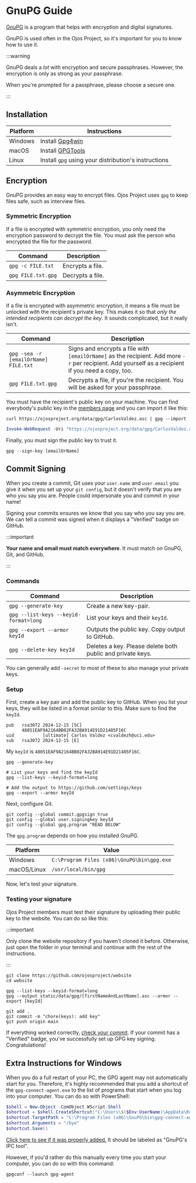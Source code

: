 # GnuPG Guide

[GnuPG](https://gnupg.org/) is a program that helps with encryption and digital
signatures.

GnuPG is used often in the Ojos Project, so it's important for you to know how
to use it.

:::warning

GnuPG deals a _lot_ with encryption and secure passphrases. However, the
encryption is only as strong as your passphrase.

When you're prompted for a passphrase, please choose a secure one.

:::

## Installation

| Platform | Instructions                                         |
| -------- | ---------------------------------------------------- |
| Windows  | Install [Gpg4win](https://gpg4win.org/)              |
| macOS    | Install [GPGTools](https://gpgtools.org/)            |
| Linux    | Install `gpg` using your distribution's instructions |

## Encryption

GnuPG provides an easy way to encrypt files. Ojos Project uses `gpg` to keep
files safe, such as interview files.

### Symmetric Encryption

If a file is encrypted with symmetric encryption, you only need the encryption
password to decrypt the file. You must ask the person who encrypted the file for
the password.

| Command            | Description      |
| ------------------ | ---------------- |
| `gpg -c FILE.txt`  | Encrypts a file. |
| `gpg FILE.txt.gpg` | Decrypts a file. |

### Asymmetric Encryption

If a file is encrypted with asymmetric encryption, it means a file must be
unlocked with the recipient's private key. This makes it so that _only the
intended recipients can decrypt the key_. It sounds complicated, but it really
isn't.

| Command                              | Description                                                                                                                                        |
| ------------------------------------ | -------------------------------------------------------------------------------------------------------------------------------------------------- |
| `gpg -sea -r [emailOrName] FILE.txt` | Signs and encrypts a file with `[emailOrName]` as the recipient. Add more `-r` per recipient. Add yourself as a recipient if you need a copy, too. |
| `gpg FILE.txt.gpg`                   | Decrypts a file, if you're the recipient. You will be asked for your passphrase.                                                                   |

You must have the recipient's public key on your machine. You can find
everybody's public key in the [members page](/docs/members/) and you can import
it like this:

```shell
curl https://ojosproject.org/data/gpg/CarlosValdez.asc | gpg --import
```

```powershell
Invoke-WebRequest -Uri "https://ojosproject.org/data/gpg/CarlosValdez.asc" -UseBasicParsing | Select-Object -ExpandProperty Content | New-Item -Path . -Name "temp.asc" -ItemType "file" -Force | Out-Null;  gpg --import temp.asc; Remove-Item -Path temp.asc -Force
```

Finally, you must sign the public key to trust it.

```shell
gpg --sign-key [emailOrName]
```

## Commit Signing

When you create a commit, Git uses your `user.name` and `user.email` you give it
when you set up your `git config`, but it doesn't verify that you are who you
say you are. People could impersonate you and commit in your name!

Signing your commits ensures we know that you say who you say you are. We can
tell a commit was signed when it displays a "Verified" badge on GitHub.

:::important

**Your name and email must match everywhere**. It must match on GnuPG, Git, and
GitHub.

:::

### Commands

| Command                               | Description                                                |
| ------------------------------------- | ---------------------------------------------------------- |
| `gpg --generate-key`                  | Create a new key-pair.                                     |
| `gpg --list-keys --keyid-format=long` | List your keys and their `keyId`.                          |
| `gpg --export --armor keyId`          | Outputs the public key. Copy output to GitHub.             |
| `gpg --delete-key keyId`              | Deletes a key. Please delete both public and private keys. |

You can generally add `-secret` to most of these to also manage your private
keys.

### Setup

First, create a key pair and add the public key to GitHub. When you list your
keys, they will be listed in a format similar to this. Make sure to find the
`keyId`.

```plaintext
pub   rsa3072 2024-12-15 [SC]
      48051EAF9A2164BB02FA32BA914E91D21405F16C
uid           [ultimate] Carlos Valdez <cvaldezh@uci.edu>
sub   rsa3072 2024-12-15 [E]
```

My `keyId` is `48051EAF9A2164BB02FA32BA914E91D21405F16C`.

```shell
gpg --generate-key

# List your keys and find the keyId
gpg --list-keys --keyid-format=long

# Add the output to https://github.com/settings/keys
gpg --export --armor keyId
```

Next, configure Git.

```shell
git config --global commit.gpgsign true
git config --global user.signingkey keyId
git config --global gpg.program "READ BELOW"
```

The `gpg.program` depends on how you installed GnuPG.

| Platform    | Value                                      |
| ----------- | ------------------------------------------ |
| Windows     | `C:\Program Files (x86)\GnuPG\bin\gpg.exe` |
| macOS/Linux | `/usr/local/bin/gpg`                       |

Now, let's test your signature.

### Testing your signature

Ojos Project members must test their signature by uploading their public key to
the website. You can do so like this:

:::important

Only clone the website repository if you haven't cloned it before. Otherwise,
just open the folder in your terminal and continue with the rest of
the instructions.

:::

```shell
git clone https://github.com/ojosproject/website
cd website

gpg --list-keys --keyid-format=long
gpg --output static/data/gpg/[firstNameAndLastName].asc --armor --export [keyId]

git add .
git commit -m "chore(keys): add key"
git push origin main
```

If everything worked correctly,
[check your commit](https://github.com/ojosproject/website/commits/). If your
commit has a "Verified" badge, you've successfully set up GPG key signing.
Congratulations!

## Extra Instructions for Windows

When you do a full restart of your PC, the GPG agent may not automatically start
for you. Therefore, it's highly recommended that you add a shortcut of the
`gpg-connect-agent.exe` to the list of programs that start when you log into
your computer. You can do so with PowerShell:

```powershell
$shell = New-Object -ComObject WScript.Shell
$shortcut = $shell.CreateShortcut("C:\Users\$($Env:UserName)\AppData\Roaming\Microsoft\Windows\Start Menu\Programs\Startup\gpg-connect-agent.lnk")
$shortcut.TargetPath = "C:\Program Files (x86)\GnuPG\bin\gpg-connect-agent.exe"
$shortcut.Arguments = "/bye"
$shortcut.Save()
```

<!-- markdownlint-disable no-inline-html -->

<a href="ms-settings:startupapps">Click here to see if it was properly added.</a>
It should be labeled as "GnuPG's IPC tool".

<!-- markdownlint-enable no-inline-html -->

However, if you'd rather do this manually every time you start your computer,
you can do so with this command:

```shell
gpgconf --launch gpg-agent
```
